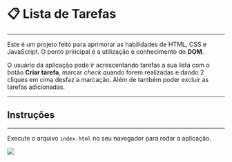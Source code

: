 # :clipboard: Lista de Tarefas
---

Este é um projeto feito para aprimorar as habilidades de HTML, CSS e JavaScript. O ponto principal é a utilização e conhecimento do **DOM**. 

O usuário da aplicação pode ir acrescentando tarefas a sua lista com o botão **Criar tarefa**, marcar _check_ quando forem realizadas e dando 2 cliques em cima desfaz a marcação. Além de também poder excluir as tarefas adicionadas.

---
## Instruções
---

Execute o arquivo `index.html` no seu navegador para rodar a aplicação.

![](https://i.postimg.cc/zB88rs22/pagina-Tarefas.png)